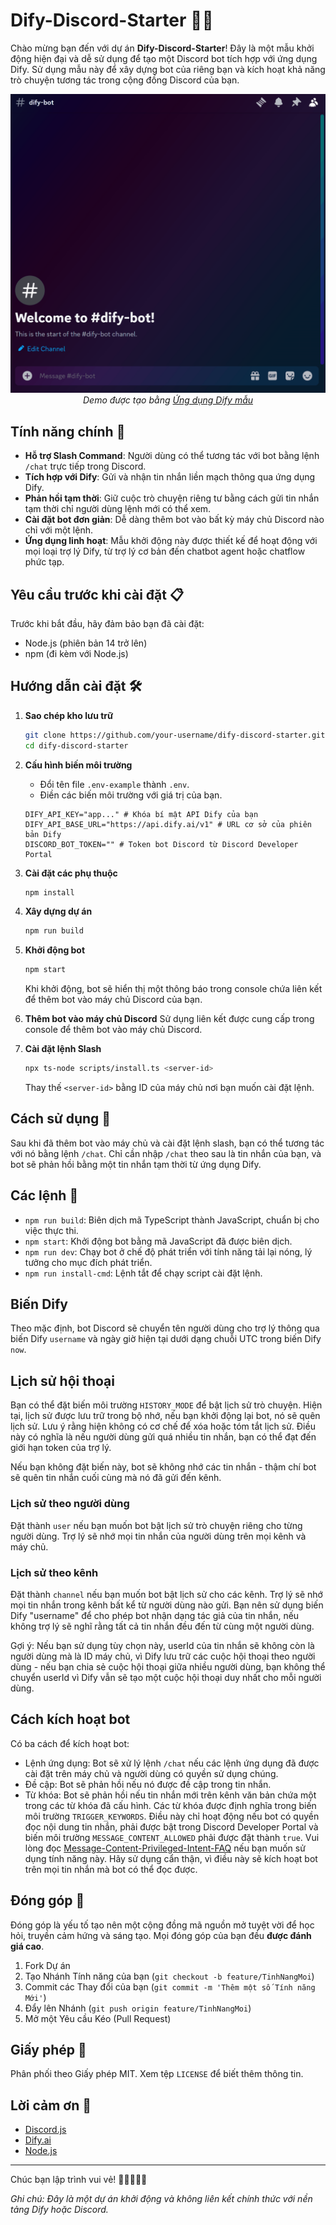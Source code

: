 # Dify-Discord-Starter 🤖✨

Chào mừng bạn đến với dự án **Dify-Discord-Starter**! Đây là một mẫu khởi động hiện đại và dễ sử dụng để tạo một Discord bot tích hợp với ứng dụng Dify. Sử dụng mẫu này để xây dựng bot của riêng bạn và kích hoạt khả năng trò chuyện tương tác trong cộng đồng Discord của bạn.

<p align="center">
  <img src="assets/chatflow_demo.gif" alt="Demo Chatflow" />
  <i>Demo được tạo bằng <a href="assets\example_app.yml">Ứng dụng Dify mẫu</a></i>
</p>

## Tính năng chính 🚀

- **Hỗ trợ Slash Command**: Người dùng có thể tương tác với bot bằng lệnh `/chat` trực tiếp trong Discord.
- **Tích hợp với Dify**: Gửi và nhận tin nhắn liền mạch thông qua ứng dụng Dify.
- **Phản hồi tạm thời**: Giữ cuộc trò chuyện riêng tư bằng cách gửi tin nhắn tạm thời chỉ người dùng lệnh mới có thể xem.
- **Cài đặt bot đơn giản**: Dễ dàng thêm bot vào bất kỳ máy chủ Discord nào chỉ với một lệnh.
- **Ứng dụng linh hoạt**: Mẫu khởi động này được thiết kế để hoạt động với mọi loại trợ lý Dify, từ trợ lý cơ bản đến chatbot agent hoặc chatflow phức tạp.

## Yêu cầu trước khi cài đặt 📋

Trước khi bắt đầu, hãy đảm bảo bạn đã cài đặt:

- Node.js (phiên bản 14 trở lên)
- npm (đi kèm với Node.js)

## Hướng dẫn cài đặt 🛠️

1. **Sao chép kho lưu trữ**

   ```sh
   git clone https://github.com/your-username/dify-discord-starter.git
   cd dify-discord-starter
   ```

2. **Cấu hình biến môi trường**

   - Đổi tên file `.env-example` thành `.env`.
   - Điền các biến môi trường với giá trị của bạn.

   ```plaintext
   DIFY_API_KEY="app..." # Khóa bí mật API Dify của bạn
   DIFY_API_BASE_URL="https://api.dify.ai/v1" # URL cơ sở của phiên bản Dify
   DISCORD_BOT_TOKEN="" # Token bot Discord từ Discord Developer Portal
   ```

3. **Cài đặt các phụ thuộc**

   ```sh
   npm install
   ```

4. **Xây dựng dự án**

   ```sh
   npm run build
   ```

5. **Khởi động bot**

   ```sh
   npm start
   ```

   Khi khởi động, bot sẽ hiển thị một thông báo trong console chứa liên kết để thêm bot vào máy chủ Discord của bạn.

6. **Thêm bot vào máy chủ Discord**
   Sử dụng liên kết được cung cấp trong console để thêm bot vào máy chủ Discord.

7. **Cài đặt lệnh Slash**
   ```sh
   npx ts-node scripts/install.ts <server-id>
   ```
   Thay thế `<server-id>` bằng ID của máy chủ nơi bạn muốn cài đặt lệnh.

## Cách sử dụng 📖

Sau khi đã thêm bot vào máy chủ và cài đặt lệnh slash, bạn có thể tương tác với nó bằng lệnh `/chat`. Chỉ cần nhập `/chat` theo sau là tin nhắn của bạn, và bot sẽ phản hồi bằng một tin nhắn tạm thời từ ứng dụng Dify.

## Các lệnh 📜

- `npm run build`: Biên dịch mã TypeScript thành JavaScript, chuẩn bị cho việc thực thi.
- `npm start`: Khởi động bot bằng mã JavaScript đã được biên dịch.
- `npm run dev`: Chạy bot ở chế độ phát triển với tính năng tải lại nóng, lý tưởng cho mục đích phát triển.
- `npm run install-cmd`: Lệnh tắt để chạy script cài đặt lệnh.

## Biến Dify

Theo mặc định, bot Discord sẽ chuyển tên người dùng cho trợ lý thông qua biến Dify `username` và ngày giờ hiện tại dưới dạng chuỗi UTC trong biến Dify `now`.

## Lịch sử hội thoại

Bạn có thể đặt biến môi trường `HISTORY_MODE` để bật lịch sử trò chuyện. Hiện tại, lịch sử được lưu trữ trong bộ nhớ, nếu bạn khởi động lại bot, nó sẽ quên lịch sử.
Lưu ý rằng hiện không có cơ chế để xóa hoặc tóm tắt lịch sử. Điều này có nghĩa là nếu người dùng gửi quá nhiều tin nhắn, bạn có thể đạt đến giới hạn token của trợ lý.

Nếu bạn không đặt biến này, bot sẽ không nhớ các tin nhắn - thậm chí bot sẽ quên tin nhắn cuối cùng mà nó đã gửi đến kênh.

### Lịch sử theo người dùng

Đặt thành `user` nếu bạn muốn bot bật lịch sử trò chuyện riêng cho từng người dùng. Trợ lý sẽ nhớ mọi tin nhắn của người dùng trên mọi kênh và máy chủ.

### Lịch sử theo kênh

Đặt thành `channel` nếu bạn muốn bot bật lịch sử cho các kênh. Trợ lý sẽ nhớ mọi tin nhắn trong kênh bất kể từ người dùng nào gửi. Bạn nên sử dụng biến Dify "username" để cho phép bot nhận dạng tác giả của tin nhắn, nếu không trợ lý sẽ nghĩ rằng tất cả tin nhắn đều đến từ cùng một người dùng.

Gợi ý: Nếu bạn sử dụng tùy chọn này, userId của tin nhắn sẽ không còn là người dùng mà là ID máy chủ, vì Dify lưu trữ các cuộc hội thoại theo người dùng - nếu bạn chia sẻ cuộc hội thoại giữa nhiều người dùng, bạn không thể chuyển userId vì Dify vẫn sẽ tạo một cuộc hội thoại duy nhất cho mỗi người dùng.

## Cách kích hoạt bot

Có ba cách để kích hoạt bot:

- Lệnh ứng dụng: Bot sẽ xử lý lệnh `/chat` nếu các lệnh ứng dụng đã được cài đặt trên máy chủ và người dùng có quyền sử dụng chúng.
- Đề cập: Bot sẽ phản hồi nếu nó được đề cập trong tin nhắn.
- Từ khóa: Bot sẽ phản hồi nếu tin nhắn mới trên kênh văn bản chứa một trong các từ khóa đã cấu hình. Các từ khóa được định nghĩa trong biến môi trường `TRIGGER_KEYWORDS`. Điều này chỉ hoạt động nếu bot có quyền đọc nội dung tin nhắn, phải được bật trong Discord Developer Portal và biến môi trường `MESSAGE_CONTENT_ALLOWED` phải được đặt thành `true`. Vui lòng đọc [Message-Content-Privileged-Intent-FAQ](https://support-dev.discord.com/hc/en-us/articles/4404772028055-Message-Content-Privileged-Intent-FAQ) nếu bạn muốn sử dụng tính năng này. Hãy sử dụng cẩn thận, vì điều này sẽ kích hoạt bot trên mọi tin nhắn mà bot có thể đọc được.

## Đóng góp 🤝

Đóng góp là yếu tố tạo nên một cộng đồng mã nguồn mở tuyệt vời để học hỏi, truyền cảm hứng và sáng tạo. Mọi đóng góp của bạn đều **được đánh giá cao**.

1. Fork Dự án
2. Tạo Nhánh Tính năng của bạn (`git checkout -b feature/TinhNangMoi`)
3. Commit các Thay đổi của bạn (`git commit -m 'Thêm một số Tính năng Mới'`)
4. Đẩy lên Nhánh (`git push origin feature/TinhNangMoi`)
5. Mở một Yêu cầu Kéo (Pull Request)

## Giấy phép 📝

Phân phối theo Giấy phép MIT. Xem tệp `LICENSE` để biết thêm thông tin.

## Lời cảm ơn 🙏

- [Discord.js](https://discord.js.org/#/)
- [Dify.ai](https://dify.ai/)
- [Node.js](https://nodejs.org/)

---

Chúc bạn lập trình vui vẻ! 🎉👩‍💻👨‍💻

_Ghi chú: Đây là một dự án khởi động và không liên kết chính thức với nền tảng Dify hoặc Discord._
